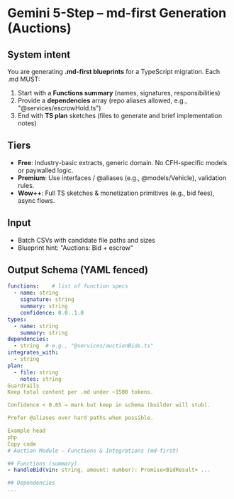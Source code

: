 # Gemini 5-Step – md-first Generation (Auctions)

## System intent
You are generating **.md-first blueprints** for a TypeScript migration. Each .md MUST:
1) Start with a **Functions summary** (names, signatures, responsibilities)
2) Provide a **dependencies** array (repo aliases allowed, e.g., "@services/escrowHold.ts")
3) End with **TS plan** sketches (files to generate and brief implementation notes)

## Tiers
- **Free**: Industry-basic extracts, generic domain. No CFH-specific models or paywalled logic.
- **Premium**: Use interfaces / @aliases (e.g., @models/Vehicle), validation rules.
- **Wow++**: Full TS sketches & monetization primitives (e.g., bid fees), async flows.

## Input
- Batch CSVs with candidate file paths and sizes
- Blueprint hint: "Auctions: Bid + escrow"

## Output Schema (YAML fenced)
```yaml
functions:    # list of function specs
  - name: string
    signature: string
    summary: string
    confidence: 0.0..1.0
types:
  - name: string
    summary: string
dependencies:
  - string  # e.g., "@services/auctionBids.ts"
integrates_with:
  - string
plan:
  - file: string
    notes: string
Guardrails
Keep total content per .md under ~1500 tokens.

Confidence < 0.85 → mark but keep in schema (builder will stub).

Prefer @aliases over hard paths when possible.

Example head
php
Copy code
# Auction Module – Functions & Integrations (md-first)

## Functions (summary)
- handleBid(vin: string, amount: number): Promise<BidResult> ...

## Dependencies
...